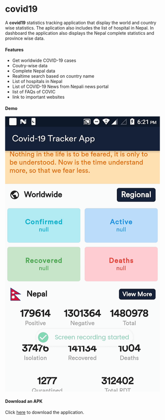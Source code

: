 # covid19

A **covid19** statistics tracking application that display the world and country wise statistics. The aplication also includes the list of hospital in Nepal. In dashboard the application also displays the Nepal complete statistics and province wise data.  

#### Features 
- Get worldwide COVID-19 cases
- Coutry-wise data
- Complete Nepal data 
- Realtime search based on country name
- List of hospitals in Nepal 
- List of COVID-19 News from Nepali news portal
- list of FAQs of COVIC
- link to important websites 

#### Demo 
![Demo](./covid19.gif)


#### Download an APK 
Click [here](./covid19.apk) to download the application. 